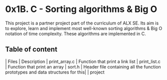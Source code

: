 # 0x1B. C - Sorting algorithms & Big O

This project is a partner project part of the curriculum of ALX SE. Its aim is to explore, learn and implement most well-known sorting algorithms & Big O notation of time complexity. These algorithms are implemented in C.

## Table of content

|    Files      |         Description
| print_array.c | Function that print a link list
| print_list.c  | Function that print an array
| sort.h        | Header file containing all the function prototypes and data structures for this|               | project
